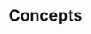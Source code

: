 ---
types: "word"

title: "Concepts"

categories: ['']

tags: ['Concepts']

arabic: 'مفاهيم'

arexps: []

enwords: ['Concepts']

enexps: []

arlexicons: 'ف'

enlexicons: 'C'

authors: ['Ruqayya Roshdy']

translators: ['']

citations: 'العربية والذكاء الاصطناعي'

sources: 'مركز الملك عبدالله بن عبدالعزيز الدولي لخدمة اللغة العربية'

word: "true"

slug: ""
---